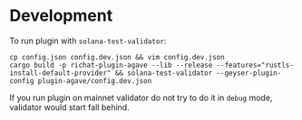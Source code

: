 # Development

To run plugin with `solana-test-validator`:

```
cp config.json config.dev.json && vim config.dev.json
cargo build -p richat-plugin-agave --lib --release --features="rustls-install-default-provider" && solana-test-validator --geyser-plugin-config plugin-agave/config.dev.json
```

If you run plugin on mainnet validator do not try to do it in `debug` mode, validator would start fall behind.
